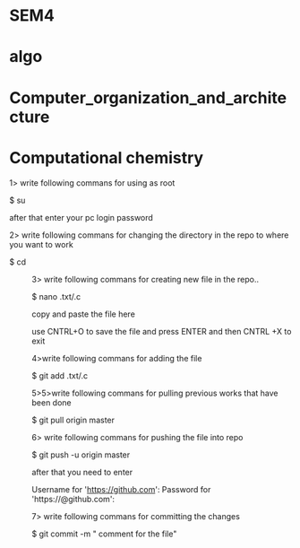 # SEM4


# algo

# Computer_organization_and_architecture

# Computational chemistry

1> write following commans for using as root

  $ su
  
  after that enter your  pc login password

2> write following commans for changing the directory in the repo to where you want to work

  $ cd <dir name>
  
3> write following commans for creating new file in the repo..

  $ nano <file name>.txt/.c
  
  copy and paste the file here
  
  use CNTRL+O to save the file and press ENTER and then CNTRL +X to exit

4>write following commans for adding the file 

  $ git add  <file name>.txt/.c

5>5>write following commans for pulling previous works that have been done 

  $ git pull origin master


6> write following commans for pushing the file into repo

  $ git push -u origin master

after that you need to enter 

Username for 'https://github.com': <github username>
Password for 'https://<username>@github.com': <github passsword>


7> write following commans for committing the changes 

   $ git commit -m " comment for the file"
